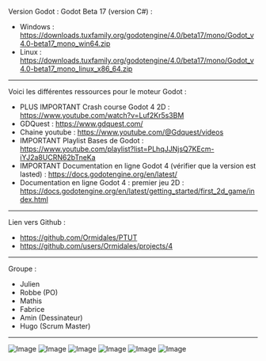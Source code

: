 Version Godot : Godot Beta 17 (version C#) : 
- Windows : https://downloads.tuxfamily.org/godotengine/4.0/beta17/mono/Godot_v4.0-beta17_mono_win64.zip
- Linux : https://downloads.tuxfamily.org/godotengine/4.0/beta17/mono/Godot_v4.0-beta17_mono_linux_x86_64.zip

---

Voici les différentes ressources pour le moteur Godot :
- PLUS IMPORTANT Crash course Godot 4 2D : https://www.youtube.com/watch?v=Luf2Kr5s3BM
- GDQuest : https://www.gdquest.com/
- Chaine youtube : https://www.youtube.com/@Gdquest/videos
- IMPORTANT Playlist Bases de Godot : https://www.youtube.com/playlist?list=PLhqJJNjsQ7KEcm-iYJ2a8UCRN62bTneKa
- IMPORTANT Documentation en ligne Godot 4 (vérifier que la version est lasted) : https://docs.godotengine.org/en/latest/
- Documentation en ligne Godot 4 : premier jeu 2D : https://docs.godotengine.org/en/latest/getting_started/first_2d_game/index.html 

---

Lien vers Github : 
- https://github.com/Ormidales/PTUT
- https://github.com/users/Ormidales/projects/4

---

Groupe : 
- Julien
- Robbe (PO)
- Mathis
- Fabrice
- Amin (Dessinateur)
- Hugo (Scrum Master)

---

![Image](https://user-images.githubusercontent.com/46538211/216710743-3206d1bf-115a-412c-8d22-9c235e1eabe4.png)
![Image](https://user-images.githubusercontent.com/46538211/216710841-a406a24c-1c32-4d40-9493-65ba42b9771d.png)
![Image](https://user-images.githubusercontent.com/46538211/216710935-39434c94-743a-4f88-bef1-1fa8b822555e.png)
![Image](https://user-images.githubusercontent.com/46538211/216710981-70212a7a-2df5-4e5d-9f4d-2ddbd989d732.png)
![Image](https://user-images.githubusercontent.com/46538211/216711032-4ed75b16-a82d-48b3-8682-186504dada99.png)
![Image](https://user-images.githubusercontent.com/46538211/216711090-57550a72-a49f-403d-ac90-a4a9e055ee43.png)
